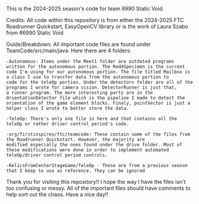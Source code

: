 This is the 2024-2025 season's code for team 6990 Static Void. 

Credits:
All code within this repository is from either the 2024-2025 FTC Roadrunner Quickstart, 
EasyOpenCV library or is the work of Laura Szabo from #6990 Static Void

Guide/Breakdown:
All important code files are found under TeamCode/src/main/java. Here there are 4 folders:

    -Autonomous: Items under the Meet1 folder are outdated programs written for the autonomous portion. The Red4Specimen is the current 
    code I'm using for our autonomous portion. The file titled Mailbox is a class I use to transfer data from the autonomous portion to 
    code for the teleOp portion. Under the detectors folder are all of the programs I wrote for camera vision. DetectorRunner is just that,
    a runner program. The more interesting parts are in the OrientationDetector file which is the pipeline I made to detect the 
    orientation of the game element blocks. Finaly, pointVector is just a helper class I wrote to better store the data.
    
    -TeleOp: There's only one file in here and that contains all the teleOp or rather driver control period's code. 
    
    -org/firstinspires/ftc/teamcode: These contain some of the files from the Roadrunner Quickstart. However, the majority are
    modified especially the ones found under the drive folder. Most of these modifications were done in order to implement automated
    teleOp/driver control period controls. 
    
    -RelicsFromCenterStageGame/TeleOp - These are from a previous season that I keep to use as reference. They can be ignored

Thank you for visiting this repository!! I hope the way I have the files isn't too confusing or messy. All of the important files
should have comments to help sort out the chaos. Have a nice day!!
